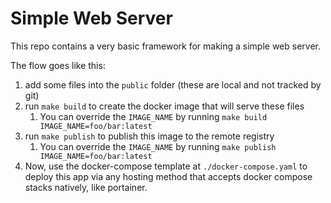 # Simple Web Server

This repo contains a very basic framework for making a simple web server.

The flow goes like this:

1) add some files into the `public` folder (these are local and not tracked by git)
2) run `make build` to create the docker image that will serve these files
   1) You can override the `IMAGE_NAME` by running `make build IMAGE_NAME=foo/bar:latest`
3) run `make publish` to publish this image to the remote registry
   1) You can override the `IMAGE_NAME` by running `make publish IMAGE_NAME=foo/bar:latest`
4) Now, use the docker-compose template at `./docker-compose.yaml` to deploy this app via any hosting method that
   accepts docker compose stacks natively, like portainer.